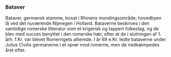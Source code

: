 ### Bataver


Bataver, germansk stamme, bosat i Rhinens mundingsområde; hovedbyen lå ved det nuværende Nijmegen i Holland. Bataverne beskrives i den samtidige romerske litteratur som et krigerisk og tappert folkeslag, og de blev med succes benyttet i den romerske hær, efter at de i slutningen af 1. årh. f.Kr. var blevet Romerrigets allierede. I år 69 e.Kr. ledte bataverne under Julius Civilis germanerne i et oprør mod romerne, men de nedkæmpedes året efter.